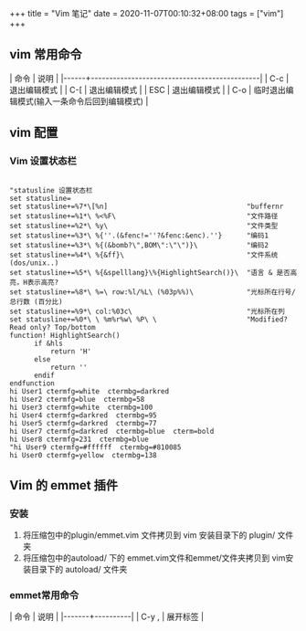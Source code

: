 +++
title = "Vim 笔记"
date = 2020-11-07T00:10:32+08:00
tags = ["vim"]
+++

## vim 常用命令

| 命令 | 说明                                         |
|------+----------------------------------------------|
| C-c  | 退出编辑模式                                 |
| C-[  | 退出编辑模式                                 |
| ESC  | 退出编辑模式                                 |
| C-o  | 临时退出编辑模式(输入一条命令后回到编辑模式) |

## vim 配置
### Vim 设置状态栏

```vim-script

"statusline 设置状态栏                                                                                                                                 
set statusline=  
set statusline+=%7*\[%n]                                  "buffernr
set statusline+=%1*\ %<%F\                                "文件路径
set statusline+=%2*\ %y\                                  "文件类型
set statusline+=%3*\ %{''.(&fenc!=''?&fenc:&enc).''}      "编码1
set statusline+=%3*\ %{(&bomb?\",BOM\":\"\")}\            "编码2
set statusline+=%4*\ %{&ff}\                              "文件系统(dos/unix..)
set statusline+=%5*\ %{&spelllang}\%{HighlightSearch()}\  "语言 & 是否高亮，H表示高亮?
set statusline+=%8*\ %=\ row:%l/%L\ (%03p%%)\             "光标所在行号/总行数 (百分比)
set statusline+=%9*\ col:%03c\                            "光标所在列
set statusline+=%0*\ \ %m%r%w\ %P\ \                      "Modified? Read only? Top/bottom
function! HighlightSearch()
      if &hls
          return 'H'
      else
          return ''
      endif
endfunction
hi User1 ctermfg=white  ctermbg=darkred
hi User2 ctermfg=blue  ctermbg=58
hi User3 ctermfg=white  ctermbg=100
hi User4 ctermfg=darkred  ctermbg=95
hi User5 ctermfg=darkred  ctermbg=77
hi User7 ctermfg=darkred  ctermbg=blue  cterm=bold
hi User8 ctermfg=231  ctermbg=blue
"hi User9 ctermfg=#ffffff  ctermbg=#810085
hi User0 ctermfg=yellow  ctermbg=138

```

## Vim 的 emmet 插件

### 安装
1. 将压缩包中的plugin/emmet.vim 文件拷贝到 vim 安装目录下的 plugin/ 文件夹
2. 将压缩包中的autoload/ 下的 emmet.vim文件和emmet/文件夹拷贝到 vim安装目录下的 autoload/ 文件夹

### emmet常用命令
| 命令  | 说明     |
|-------+----------|
| C-y , | 展开标签 |


